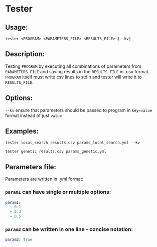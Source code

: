 # Tester

## Usage:
```
tester <PROGRAM> <PARAMETERS_FILE> <RESULTS_FILE> [--kv]
```

## Description:
Testing `PROGRAM` by executing all combinations of parameters from `PARAMETERS_FILE` and saving results in the `RESULTS_FILE` in .csv format. `PROGRAM` itself must write csv lines to stdin and tester will write it to `RESULTS_FILE`.

## Options:
`--kv`            ensure that parameters should be passed to program in `key=value` format instead of just `value`

## Examples:
```
tester local_search results.csv params_local_search.yml --kv
```
```
tester genetic results.csv params_genetic.yml
```

## Parameters file:
Parameters are written in .yml format:

### `param1` can have single or multiple options:
```yml
param1:
  - 0.1
  - 0.3
  - 0.5
```

### `param2` can be written in one line - concise notation:
```yml
param2: true
```
